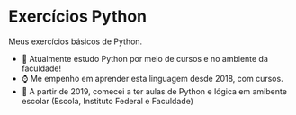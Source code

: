 # Exercícios Python
 Meus exercícios básicos de Python.

- 📘 Atualmente estudo Python por meio de cursos e no ambiente da faculdade!
- :watch: Me empenho em aprender esta linguagem desde 2018, com cursos.
- 📖 A partir de 2019, comecei a ter aulas de Python e lógica em amibente escolar (Escola, Instituto Federal e Faculdade)
